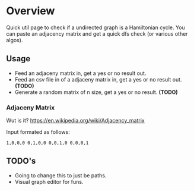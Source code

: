 # Overview
Quick util page to check if a undirected graph is a Hamiltonian cycle. You can paste an adjacency matrix and get a quick dfs check (or various other algos). 

## Usage
- Feed an adjaceny matrix in, get a yes or no result out. 
- Feed an csv file in of a adjaceny matrix in, get a yes or no result out.**(TODO)**
- Generate a random matrix of n size, get a yes or no result. **(TODO)**

### Adjaceny Matrix
Wut is it? https://en.wikipedia.org/wiki/Adjacency_matrix

Input formated as follows: 

<code>1,0,0,0
0,1,0,0
0,0,1,0
0,0,0,1
</code>

## TODO's
- Going to change this to just be paths.
- Visual graph editor for funs.


